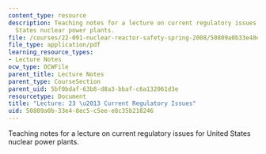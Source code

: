 ```yaml
---
content_type: resource
description: Teaching notes for a lecture on current regulatory issues for United
  States nuclear power plants.
file: /courses/22-091-nuclear-reactor-safety-spring-2008/50809a0b33e48ec5c5eee8c35b218246_MIT22_091S08_lec23.pdf
file_type: application/pdf
learning_resource_types:
- Lecture Notes
ocw_type: OCWFile
parent_title: Lecture Notes
parent_type: CourseSection
parent_uid: 5bf0bdaf-63b8-d8a3-bbaf-c6a132061d3e
resourcetype: Document
title: "Lecture: 23 \u2013 Current Regulatory Issues"
uid: 50809a0b-33e4-8ec5-c5ee-e8c35b218246
---
```

Teaching notes for a lecture on current regulatory issues for United States nuclear power plants.

